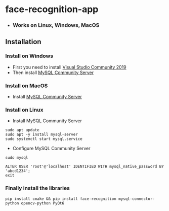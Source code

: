 # face-recognition-app
* ### Works on Linux, Windows, MacOS


## Installation

### Install on Windows
* First you need to install [Visual Studio Community 2019](https://my.visualstudio.com/Downloads?q=visual%20studio%202019&wt.mc_id=o~msft~vscom~older-downloads)
* Then install [MySQL Community Server](https://dev.mysql.com/downloads/mysql)

### Install on MacOS
* Install [MySQL Community Server](https://dev.mysql.com/downloads/mysql)

### Install on Linux

* Install MySQL Community Server
```
sudo apt update
sudo apt -y install mysql-server
sudo systemctl start mysql.service
```

* Configure MySQL Community Server
```
sudo mysql
```
```
ALTER USER 'root'@'localhost' IDENTIFIED WITH mysql_native_password BY 'abcd1234';
exit
```

### Finally install the libraries
```
pip install cmake && pip install face-recognition mysql-connector-python opencv-python PyQt6
```

